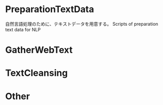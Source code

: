# PreparationTextData
自然言語処理のために、テキストデータを用意する。
Scripts of preparation text data for NLP

# GatherWebText


# TextCleansing


# Other
